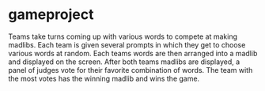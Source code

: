 # gameproject

Teams take turns coming up with various words to compete at making madlibs. Each team is given several prompts in which they get to choose various words at random. Each teams words are then arranged into a madlib and displayed on the screen. After both teams madlibs are displayed, a panel of judges vote for their favorite combination of words. The team with the most votes has the winning madlib and wins the game.
